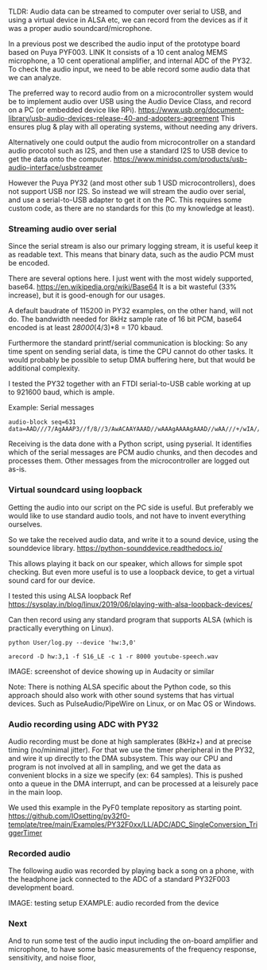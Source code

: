 
TLDR: Audio data can be streamed to computer over serial to USB,
and using a virtual device in ALSA etc,
we can record from the devices as if it was a proper audio soundcard/microphone.

In a previous post we described the audio input of the prototype board based on Puya PYF003.
LINK
It consists of a 10 cent analog MEMS microphone, a 10 cent operational amplifier, and internal ADC of the PY32.
To check the audio input, we need to be able record some audio data that we can analyze.

The preferred way to record audio from on a microcontroller system would be
to implement audio over USB using the Audio Device Class, and record on a PC (or embedded device like RPi).
https://www.usb.org/document-library/usb-audio-devices-release-40-and-adopters-agreement
This ensures plug & play with all operating systems, without needing any drivers.

Alternatively one could output the audio from microcontroller on a standard audio procotol such as I2S, and then use a standard I2S to USB device to get the data onto the computer.
https://www.minidsp.com/products/usb-audio-interface/usbstreamer

However the Puya PY32 (and most other sub 1 USD microcontrollers), does not support USB nor I2S.
So instead we will stream the audio over serial, and use a serial-to-USB adapter to get it on the PC.
This requires some custom code, as there are no standards for this (to my knowledge at least).

### Streaming audio over serial

Since the serial stream is also our primary logging stream,
it is useful keep it as readable text.
This means that binary data, such as the audio PCM must be encoded.

There are several options here. I just went with the most widely supported, base64.
https://en.wikipedia.org/wiki/Base64
It is a bit wasteful (33% increase), but it is good-enough for our usages.

A default baudrate of 115200 in PY32 examples, on the other hand, will not do.
The bandwidth needed for 8kHz sample rate of 16 bit PCM, base64 encoded is at least 2*8000*(4/3)*8 = 170 kbaud.

Furthermore the standard printf/serial communication is blocking:
So any time spent on sending serial data, is time the CPU cannot do other tasks.
It would probably be possible to setup DMA buffering here, but that would be additional complexity.

I tested the PY32 together with an FTDI serial-to-USB cable working at up to 921600 baud, which is ample.

Example: Serial messages
```
audio-block seq=631 data=AAD///7/AgAAAP3//f/8//3/AwACAAYAAAD//wAAAgAAAAgAAAD//wAA///+/wIA///+//7///8CAAAACAD///3////8/wMA//8AAAIAAgD9/wEACAAAAAEAAAAGAAAAAAACAP//BAD9//3/FwABAP7///8AAAQA/v8CAP7/AAD9/wEA/f8GAAIAAAD6//3/AAAHAAQA+f/e/wEA/v8AAAAA/v/+//3/AAAGAAIAAAD+/wYAAAABAP//AAAAAP7/AAD+//r//v/+/wEA/f/9/wAA/f/+////AAABAAYAAAD9/wAAAQABAAAA/v8GAAAAAQD+/wAAAAAAAAwAAgAAAA== 
```


Receiving is the data done with a Python script, using pyserial.
It identifies which of the serial messages are PCM audio chunks, and then decodes and processes them.
Other messages from the microcontroller are logged out as-is.

### Virtual soundcard using loopback

Getting the audio into our script on the PC side is useful.
But preferably we would like to use standard audio tools, and not have to invent everything ourselves.

So we take the received audio data, and write it to a sound device, using the sounddevice library.
https://python-sounddevice.readthedocs.io/

This allows playing it back on our speaker, which allows for simple spot checking.
But even more useful is to use a loopback device, to get a virtual sound card for our device.

I tested this using ALSA loopback
Ref https://sysplay.in/blog/linux/2019/06/playing-with-alsa-loopback-devices/

Can then record using any standard program that supports ALSA (which is practically everything on Linux).

```
python User/log.py --device 'hw:3,0'

arecord -D hw:3,1 -f S16_LE -c 1 -r 8000 youtube-speech.wav
```

IMAGE: screenshot of device showing up in Audacity or similar

Note: There is nothing ALSA specific about the Python code,
so this approach should also work with other sound systems that has virtual devices.
Such as PulseAudio/PipeWire on Linux, or on Mac OS or Windows.

### Audio recording using ADC with PY32

Audio recording must be done at high samplerates (8kHz+) and at precise timing (no/minimal jitter).
For that we use the timer pheripheral in the PY32, and wire it up directly to the DMA subsystem.
This way our CPU and program is not involved at all in sampling,
and we get the data as convenient blocks in a size we specify (ex: 64 samples).
This is pushed onto a queue in the DMA interrupt, and can be processed at a leisurely pace in the main loop.

We used this example in the PyF0 template repository as starting point.
https://github.com/IOsetting/py32f0-template/tree/main/Examples/PY32F0xx/LL/ADC/ADC_SingleConversion_TriggerTimer


### Recorded audio

The following audio was recorded by playing back a song on a phone,
with the headphone jack connected to the ADC of a standard PY32F003 development board.

IMAGE: testing setup
EXAMPLE: audio recorded from the device


### Next

And to run some test of the audio input including the on-board amplifier and microphone,
to have some basic measurements of the frequency response, sensitivity, and noise floor,


